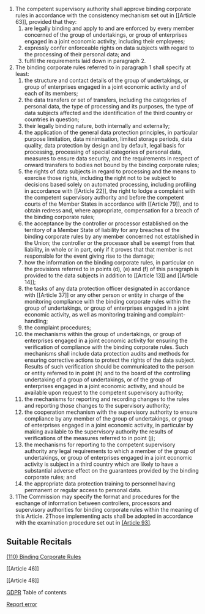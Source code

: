 
1. The competent supervisory authority shall approve binding corporate rules in accordance with the consistency mechanism set out in [[Article 63]], provided that they:
	1. are legally binding and apply to and are enforced by every member concerned of the group of undertakings, or group of enterprises engaged in a joint economic activity, including their employees;
	2. expressly confer enforceable rights on data subjects with regard to the processing of their personal data; and
	3. fulfil the requirements laid down in paragraph 2.
2. The binding corporate rules referred to in paragraph 1 shall specify at least:
	1. the structure and contact details of the group of undertakings, or group of enterprises engaged in a joint economic activity and of each of its members;
	2. the data transfers or set of transfers, including the categories of personal data, the type of processing and its purposes, the type of data subjects affected and the identification of the third country or countries in question;
	3. their legally binding nature, both internally and externally;
	4. the application of the general data protection principles, in particular purpose limitation, data minimisation, limited storage periods, data quality, data protection by design and by default, legal basis for processing, processing of special categories of personal data, measures to ensure data security, and the requirements in respect of onward transfers to bodies not bound by the binding corporate rules;
	5. the rights of data subjects in regard to processing and the means to exercise those rights, including the right not to be subject to decisions based solely on automated processing, including profiling in accordance with [[Article 22]], the right to lodge a complaint with the competent supervisory authority and before the competent courts of the Member States in accordance with [[Article 79]], and to obtain redress and, where appropriate, compensation for a breach of the binding corporate rules;
	6. the acceptance by the controller or processor established on the territory of a Member State of liability for any breaches of the binding corporate rules by any member concerned not established in the Union; the controller or the processor shall be exempt from that liability, in whole or in part, only if it proves that that member is not responsible for the event giving rise to the damage;
	7. how the information on the binding corporate rules, in particular on the provisions referred to in points (d), (e) and (f) of this paragraph is provided to the data subjects in addition to [[Article 13]] and [[Article 14]];
	8. the tasks of any data protection officer designated in accordance with [[Article 37]] or any other person or entity in charge of the monitoring compliance with the binding corporate rules within the group of undertakings, or group of enterprises engaged in a joint economic activity, as well as monitoring training and complaint-handling;
	9. the complaint procedures;
	10. the mechanisms within the group of undertakings, or group of enterprises engaged in a joint economic activity for ensuring the verification of compliance with the binding corporate rules. Such mechanisms shall include data protection audits and methods for ensuring corrective actions to protect the rights of the data subject. Results of such verification should be communicated to the person or entity referred to in point (h) and to the board of the controlling undertaking of a group of undertakings, or of the group of enterprises engaged in a joint economic activity, and should be available upon request to the competent supervisory authority;
	11. the mechanisms for reporting and recording changes to the rules and reporting those changes to the supervisory authority;
	12. the cooperation mechanism with the supervisory authority to ensure compliance by any member of the group of undertakings, or group of enterprises engaged in a joint economic activity, in particular by making available to the supervisory authority the results of verifications of the measures referred to in point (j);
	13. the mechanisms for reporting to the competent supervisory authority any legal requirements to which a member of the group of undertakings, or group of enterprises engaged in a joint economic activity is subject in a third country which are likely to have a substantial adverse effect on the guarantees provided by the binding corporate rules; and
	14. the appropriate data protection training to personnel having permanent or regular access to personal data.
3. 1The Commission may specify the format and procedures for the exchange of information between controllers, processors and supervisory authorities for binding corporate rules within the meaning of this Article. 2Those implementing acts shall be adopted in accordance with the examination procedure set out in [[Article 93]](2).



## Suitable Recitals



[(110) Binding Corporate Rules](https://gdpr-info.eu/recitals/no-110/)




[[Article 46]]


[[Article 48]]



[GDPR](https://gdpr-info.eu)
Table of contents


[Report error](https://gdpr-info.eu/gf/?TB_iframe=true&height=306 "Your message")

